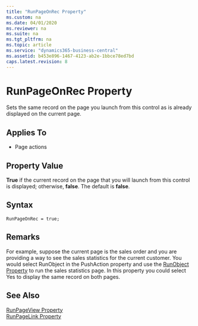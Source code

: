 ```yaml
---
title: "RunPageOnRec Property"
ms.custom: na
ms.date: 04/01/2020
ms.reviewer: na
ms.suite: na
ms.tgt_pltfrm: na
ms.topic: article
ms.service: "dynamics365-business-central"
ms.assetid: b453e896-1467-4123-ab2e-1bbce78ed7bd
caps.latest.revision: 8
---
```


 

# RunPageOnRec Property
Sets the same record on the page you launch from this control as is already displayed on the current page.  
  
## Applies To  
  
-   Page actions  
  
## Property Value  
 **True** if the current record on the page that you will launch from this control is displayed; otherwise, **false**. The default is **false**.  

## Syntax
```
RunPageOnRec = true;
```
  
## Remarks  
 For example, suppose the current page is the sales order and you are providing a way to see the sales statistics for the current customer. You would select RunObject in the PushAction property and use the [RunObject Property](devenv-runobject-property.md) to run the sales statistics page. In this property you could select Yes to display the same record on both pages.  
  
## See Also  
 [RunPageView Property](devenv-runpageview-property.md)   
 [RunPageLink Property](devenv-runpagelink-property.md)